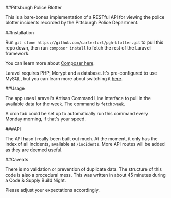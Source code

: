 ##Pittsburgh Police Blotter

This is a bare-bones implementation of a RESTful API for viewing the police blotter incidents recorded by the Pittsburgh Police Department.

##Installation

Run `git clone https://github.com/carterfort/pgh-blotter.git` to pull this repo down, then run `composer install` to fetch the rest of the Laravel framework.

You can learn more about [Composer here](http://getcomposer.org).

Laravel requires PHP, Mcrypt and a database. It's pre-configured to use MySQL, but you can learn more about switching it [here](http://laravel.com).

##Usage

The app uses Laravel's Artisan Command Line Interface to pull in the available data for the week. The command is `fetch:week`.

A cron tab could be set up to automatically run this command every Monday morning, if that's your speed.

###API

The API hasn't really been built out much. At the moment, it only has the index of all incidents, available at `/incidents`. More API routes will be added as they are deemed useful.

##Caveats

There is no validation or prevention of duplicate data. The structure of this code is also a procedural mess. This was written in about 45 minutes during a Code & Supply Build Night.

Please adjust your expectations accordingly.

